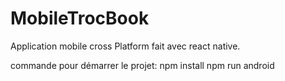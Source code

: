 # MobileTrocBook
Application mobile cross Platform fait avec react native. 

commande pour démarrer le projet:
npm install
npm run android
